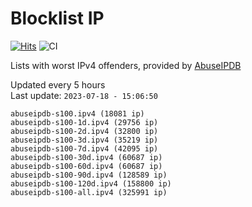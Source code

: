 # Blocklist IP

[![Hits](https://hits.seeyoufarm.com/api/count/incr/badge.svg?url=https%3A%2F%2Fgithub.com%2Fborestad%2Fblocklist-ip%2F&count_bg=%2379C83D&title_bg=%23555555&icon=&icon_color=%23E7E7E7&title=hits&edge_flat=false)](https://hits.seeyoufarm.com)  ![CI](https://img.shields.io/github/workflow/status/borestad/blocklist-ip/CI?style=flat-square)

Lists with worst IPv4 offenders, provided by [AbuseIPDB](https://www.abuseipdb.com/)

<!-- FOOTER-PLACEHOLDER -->
Updated every 5 hours<br>
Last update: `2023-07-18 - 15:06:50`
```
abuseipdb-s100.ipv4 (18081 ip)
abuseipdb-s100-1d.ipv4 (29756 ip)
abuseipdb-s100-2d.ipv4 (32800 ip)
abuseipdb-s100-3d.ipv4 (35219 ip)
abuseipdb-s100-7d.ipv4 (42095 ip)
abuseipdb-s100-30d.ipv4 (60687 ip)
abuseipdb-s100-60d.ipv4 (60687 ip)
abuseipdb-s100-90d.ipv4 (128589 ip)
abuseipdb-s100-120d.ipv4 (158800 ip)
abuseipdb-s100-all.ipv4 (325991 ip)
```
